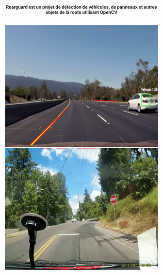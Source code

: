 

<p align="center">
    <b>Rearguard est un projet de détection de véhicules, de panneaux et autres objets de la route utilisant OpenCV</b><br>
  <br><br>
    <img src="gif1.gif" alt="Vidéo sur l'autoroute" style="width:540px;height:400px;"><img src="gif2.gif" alt="Vidéo du stop" style="width:540px;height:400px;">
</p>
